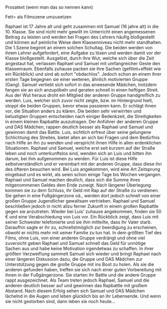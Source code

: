 Prosatext (wenn man das so nennen kann)

Fett= als Filmszene umzusetzen


Raphael ist 17 Jahre alt und geht zusammen mit Samuel (16 jahre alt) in die 10. Klasse. Sie sind nicht mehr gewillt im Unterricht einen angemessenen Beitrag zu leisten und werden bei Fragen des Lehrers häufig bloßgestellt und können auf peinliche Weise dem Klassenniveau nicht mehr standhalten. Die 1.Szene beginnt an einem solchen Schultag. Die beiden werden von ihrem Lehrer aufgefordert, eine Aufgabe zu lösen und werden damit vor der Klasse bloßgestellt. Ausgelöst, durch ihre Wut, welche sich über die Zeit angestaut hat, verlassen Raphael und Samuel mit umfangreicher Geste den Klassenraum. Ebenfalls zuhause packen sie ihre Sachen (gefilmt+effekt wie ein Rückblick) und sind ab sofort "obdachlos". Jedoch schon an einem ihrer ersten Tage begegnen sie einer weiteren, ähnlich motivierten Gruppe (Gang). Samuel verliebt sich sofort in das anwesende Mädchen, trotzdem fangen sie an sich anzupöbeln und geraten schnell in einen heftigen Streit. Aus der Wut heraus droht ein Mitglied der anderen Gruppe handgreiflich zu werden. Luis, welcher sich zuvor nicht zeigte, bzw. im Hintergrund hielt, stoppt die beiden Gruppen, bevor etwas passieren kann. Er schlägt ihnen vor, die Situation anders zu klären. Die beiden sehr verwirrten und belustigten Gruppen entscheiden nach einiger Bedenkzeit, die Streitigkeiten in einem kleinen Rapbattle auszutragen. Der Anführer der anderen Gruppe und DAS Mädchen, rappen deutlich besser als Raphael und Samuel und gewinnen damit das Battle. Luis, sichtlich erfreut über seine gelungene Schlichtung des Streites, bietet allen an sich bei Fragen und dem Bedürfnis nach Hilfe an ihn zu wenden und verspricht ihnen Hilfe in allen erdenklichen Situationen. Raphael und Samuel, welche erst seit kurzem auf der Straße leben und noch unterkunftslos sind, wenden sich an Luis und bitten ihn darum, bei ihm aufgenommen zu werden. Für Luis ist diese Hilfe selbstverständlich und er vereinbart mit der anderen Gruppe, dass diese ihn des öfteren besuchen wird. Bei Luis angekommen, wird eine Art Zeitsprung eingebaut und es wirkt, als seien schon einige Tage bis Wochen vergangen. Raphael und Samuel machen deutlich, dass sich die Summe ihres mitgenommenen Geldes dem Ende zuneigt. Nach längerer Überlegung kommen sie zu dem Schluss, ihr Geld mit Rap auf der Straße zu verdienen. Sie gehen in eine Fußgängerzone oä., werden dort jedoch schnell von einer großen Gruppe Jugendlicher gewaltsam vertrieben. Raphael und Samuel beschließen jedoch in nicht allzu ferner Zukunft in einem großen Rapbattle gegen sie anzutreten. Wieder bei Luis' zuhause angekommen, finden sie 50 € und eine Verabschiedung von Luis vor. Ein Rückblick zeigt, dass Luis mit seiner Schwester telefonierte und sie ihm mitteilte, dass ihr Vater starb. Daraufhin sagte er ihr zu, schnellstmöglich zur beerdigung zu erscheinen, obwohl er nichts mehr mit seiner Familie zu tun hat. In dem größten Tief des Films, ohne Luis, von einer anderen Gruppe verdrängt und ohne viel zuversicht geben Raphael und Samuel schnell das Geld für unnötige Sachen aus und habe keine Motivation irgendetwas zu schaffen. In ihrer größten Verzweiflung sammelt Samuel sich wieder und bringt Raphael nach einer längeren Diskussion dazu, die Gruppe und DAS Mädchen zur Unterstützung gegen die große Gruppe mit ins Boot zu holen. Als sie die anderen gefunden haben, treffen sie sich nach einer guten Vorbereitung mit ihnen in der Fußgängerzone. Sie starten ihr Battle und die andere Gruppe rappt ausgezeichnet. Als Team treten jedoch Raphael, Samuel und die anderen deutlich besser auf und gewinnen das Rapbattle mit großem Abstand. Nach diesem Erfolg sehen sich Samuel und DAS Mädchen lächelnd in die Augen und leben glücklich bis an ihr Lebensende. Und wenn sie nicht gestorben sind, dann leben sie noch heute...
